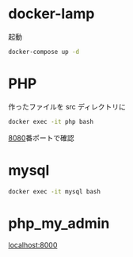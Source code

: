# docker-lamp
起動
```bash
docker-compose up -d
```


# PHP
作ったファイルを src ディレクトリに
```bash
docker exec -it php bash
```
[8080](https://localhost:8080)番ポートで確認

# mysql
```bash
docker exec -it mysql bash
```

# php_my_admin
[localhost:8000](https://localhost:8000)